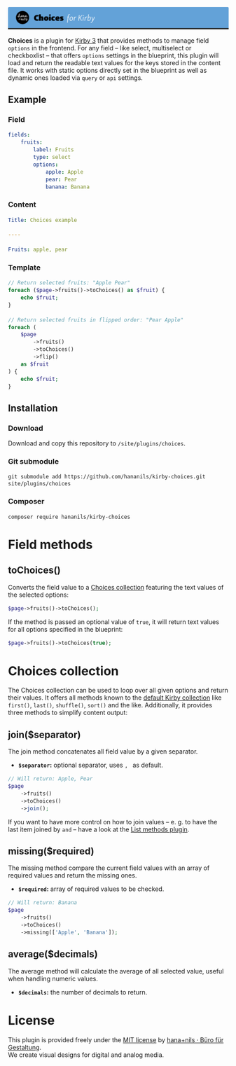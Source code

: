 ![Kirby Choices](.github/title.png)

**Choices** is a plugin for [Kirby 3](https://getkirby.com) that provides methods to manage field `options` in the frontend. For any field – like select, multiselect or checkboxlist – that offers `options` settings in the blueprint, this plugin will load and return the readable text values for the keys stored in the content file. It works with static options directly set in the blueprint as well as dynamic ones loaded via `query` or `api` settings.

## Example

### Field

```yaml
fields:
    fruits:
        label: Fruits
        type: select
        options:
            apple: Apple
            pear: Pear
            banana: Banana
```

### Content

```yaml
Title: Choices example

----

Fruits: apple, pear
```

### Template

```php
// Return selected fruits: "Apple Pear"
foreach ($page->fruits()->toChoices() as $fruit) {
    echo $fruit;
}

// Return selected fruits in flipped order: "Pear Apple"
foreach (
    $page
        ->fruits()
        ->toChoices()
        ->flip()
    as $fruit
) {
    echo $fruit;
}
```

## Installation

### Download

Download and copy this repository to `/site/plugins/choices`.

### Git submodule

```
git submodule add https://github.com/hananils/kirby-choices.git site/plugins/choices
```

### Composer

```
composer require hananils/kirby-choices
```

# Field methods

## toChoices()

Converts the field value to a [Choices collection](#user-content-choices-collection) featuring the text values of the selected options:

```php
$page->fruits()->toChoices();
```

If the method is passed an optional value of `true`, it will return text values for all options specified in the blueprint:

```php
$page->fruits()->toChoices(true);
```

# Choices collection

The Choices collection can be used to loop over all given options and return their values. It offers all methods known to the [default Kirby collection](https://getkirby.com/docs/reference/objects/toolkit/collection) like `first()`, `last()`, `shuffle()`, `sort()` and the like. Additionally, it provides three methods to simplify content output:

## join($separator)

The join method concatenates all field value by a given separator.

-   **`$separator`:** optional separator, uses `, ` as default.

```php
// Will return: Apple, Pear
$page
    ->fruits()
    ->toChoices()
    ->join();
```

If you want to have more control on how to join values – e. g. to have the last item joined by `and` – have a look at the [List methods plugin](https://github.com/hananils/kirby-list-methods).

## missing($required)

The missing method compare the current field values with an array of required values and return the missing ones.

-   **`$required`:** array of required values to be checked.

```php
// Will return: Banana
$page
    ->fruits()
    ->toChoices()
    ->missing(['Apple', 'Banana']);
```

## average($decimals)

The average method will calculate the average of all selected value, useful when handling numeric values.

-   **`$decimals`:** the number of decimals to return.

# License

This plugin is provided freely under the [MIT license](LICENSE.md) by [hana+nils · Büro für Gestaltung](https://hananils.de).  
We create visual designs for digital and analog media.
